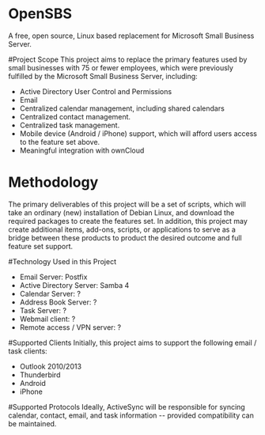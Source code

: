 # OpenSBS
A free, open source, Linux based replacement for Microsoft Small Business Server.

#Project Scope
This project aims to replace the primary features used by small businesses with 75 or fewer employees, which were previously fulfilled by the Microsoft Small Business Server, including:
* Active Directory User Control and Permissions
* Email
* Centralized calendar management, including shared calendars
* Centralized contact management.
* Centralized task management.
* Mobile device (Android / iPhone) support, which will afford users access to the feature set above.
* Meaningful integration with ownCloud
 
# Methodology
The primary deliverables of this project will be a set of scripts, which will take an ordinary (new) installation of Debian Linux, and download the required packages to create the features set. In addition, this project may create additional items, add-ons, scripts, or applications to serve as a bridge between these products to product the desired outcome and full feature set support.

#Technology Used in this Project
* Email Server: Postfix
* Active Directory Server: Samba 4
* Calendar Server: ?
* Address Book Server: ?
* Task Server: ?
* Webmail client: ?
* Remote access / VPN server: ?

#Supported Clients
Initially, this project aims to support the following email / task clients:
* Outlook 2010/2013
* Thunderbird
* Android
* iPhone

#Supported Protocols
Ideally, ActiveSync will be responsible for syncing calendar, contact, email, and task information -- provided compatibility can be maintained.
